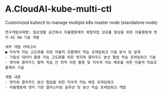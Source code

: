 # A.CloudAI-kube-multi-ctl
Customized kubectl to manage multiple k8s master node (standalone node)

```
연구개발과제명: 일상생활 공간에서 자율행동체의 복합작업 성공률 향상을 위한 자율행동체 엣지 AI SW 기술 개발

세부 개발 카테고리
● 지속적 지능 고도화를 위한 자율적 흐름제어 학습 프레임워크 기술 분석 및 설계
- 기밀성 데이터 활용 지능 고도화를 위한 엣지와 클라우드 분산 협업 학습 프레임워크 기술
- 엣지와 클라우드 협력 학습 간 최적 자원 활용 및 지속적 지능 배포를 위한 자율적 학습흐름제어 기술

개발 내용 
- 엣지와 클라우드 분산 협업을 위한 지속적 지능 배포 프레임워크 
- 자율행동체 엣지 기반 클러스터링 솔루션 및 분산 학습 프레임워크 개발
```

